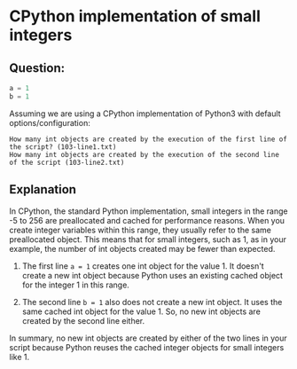 # CPython implementation of small integers

## Question:
```python
a = 1
b = 1
```

Assuming we are using a CPython implementation of Python3 with default options/configuration:

    How many int objects are created by the execution of the first line of the script? (103-line1.txt)
    How many int objects are created by the execution of the second line of the script (103-line2.txt)

## Explanation
In CPython, the standard Python implementation, small integers in the range -5 to 256 are preallocated and cached for performance reasons. When you create integer variables within this range, they usually refer to the same preallocated object. This means that for small integers, such as 1, as in your example, the number of int objects created may be fewer than expected.

1. The first line `a = 1` creates one int object for the value 1. It doesn't create a new int object because Python uses an existing cached object for the integer 1 in this range.

2. The second line `b = 1` also does not create a new int object. It uses the same cached int object for the value 1. So, no new int objects are created by the second line either.

In summary, no new int objects are created by either of the two lines in your script because Python reuses the cached integer objects for small integers like 1.
